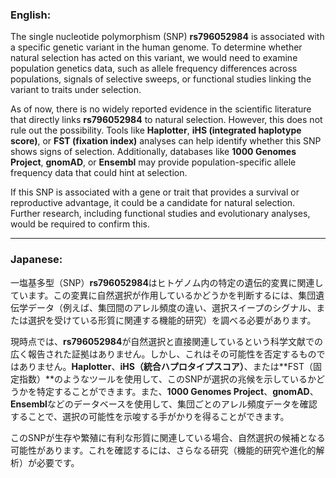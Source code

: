 ### English:
The single nucleotide polymorphism (SNP) **rs796052984** is associated with a specific genetic variant in the human genome. To determine whether natural selection has acted on this variant, we would need to examine population genetics data, such as allele frequency differences across populations, signals of selective sweeps, or functional studies linking the variant to traits under selection.

As of now, there is no widely reported evidence in the scientific literature that directly links **rs796052984** to natural selection. However, this does not rule out the possibility. Tools like **Haplotter**, **iHS (integrated haplotype score)**, or **FST (fixation index)** analyses can help identify whether this SNP shows signs of selection. Additionally, databases like **1000 Genomes Project**, **gnomAD**, or **Ensembl** may provide population-specific allele frequency data that could hint at selection.

If this SNP is associated with a gene or trait that provides a survival or reproductive advantage, it could be a candidate for natural selection. Further research, including functional studies and evolutionary analyses, would be required to confirm this.

---

### Japanese:
一塩基多型（SNP）**rs796052984**はヒトゲノム内の特定の遺伝的変異に関連しています。この変異に自然選択が作用しているかどうかを判断するには、集団遺伝学データ（例えば、集団間のアレル頻度の違い、選択スイープのシグナル、または選択を受けている形質に関連する機能的研究）を調べる必要があります。

現時点では、**rs796052984**が自然選択と直接関連しているという科学文献での広く報告された証拠はありません。しかし、これはその可能性を否定するものではありません。**Haplotter**、**iHS（統合ハプロタイプスコア）**、または**FST（固定指数）**のようなツールを使用して、このSNPが選択の兆候を示しているかどうかを特定することができます。また、**1000 Genomes Project**、**gnomAD**、**Ensembl**などのデータベースを使用して、集団ごとのアレル頻度データを確認することで、選択の可能性を示唆する手がかりを得ることができます。

このSNPが生存や繁殖に有利な形質に関連している場合、自然選択の候補となる可能性があります。これを確認するには、さらなる研究（機能的研究や進化的解析）が必要です。